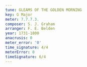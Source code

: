 ```yaml
---
tune: GLEAMS OF THE GOLDEN MORNING
key: G Major
meter: 7.7.7.3.
composer: S. J. Graham
arranger: F. E. Belden
year: 1731-1800
anacrusis: 0
meter_error: '0'
time_signature: 4/4
meterError: 0
timeSignature: 6/4
---
```

